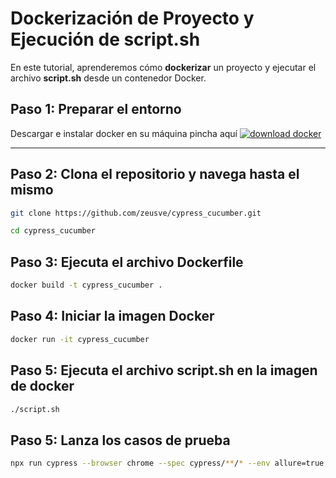 #  Dockerización de Proyecto y Ejecución de script.sh

En este tutorial, aprenderemos cómo **dockerizar** un proyecto y ejecutar el archivo **script.sh** desde un contenedor Docker.

## Paso 1: Preparar el entorno

Descargar e instalar docker en su máquina pincha aquí    [![download docker](https://img.icons8.com/?size=1x&id=22813&format=png "download docker")](https://img.icons8.com/?size=1x&id=22813&format=png "download docker")

------------

## Paso 2: Clona el repositorio y navega hasta el mismo

```bash
git clone https://github.com/zeusve/cypress_cucumber.git

cd cypress_cucumber

```

## Paso 3: Ejecuta el archivo Dockerfile

```bash
docker build -t cypress_cucumber .
```

## Paso 4: Iniciar la imagen Docker

```bash
docker run -it cypress_cucumber
```

## Paso 5: Ejecuta el archivo script.sh en la imagen de docker

```bash
./script.sh
```

## Paso 5: Lanza los casos de prueba

```bash
npx run cypress --browser chrome --spec cypress/**/* --env allure=true
```
